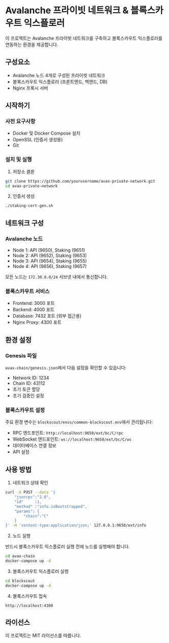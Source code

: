 # Avalanche 프라이빗 네트워크 & 블록스카우트 익스플로러

이 프로젝트는 Avalanche 프라이빗 네트워크를 구축하고 블록스카우트 익스플로러를 연동하는 환경을 제공합니다.

## 구성요소

- Avalanche 노드 4개로 구성된 프라이빗 네트워크
- 블록스카우트 익스플로러 (프론트엔드, 백엔드, DB)
- Nginx 프록시 서버

## 시작하기

### 사전 요구사항

- Docker 및 Docker Compose 설치
- OpenSSL (인증서 생성용)
- Git

### 설치 및 실행

1. 저장소 클론

```bash
git clone https://github.com/yourusername/avax-private-network.git
cd avax-private-network
```

2. 인증서 생성

```bash
./staking-cert-gen.sh
```

## 네트워크 구성

### Avalanche 노드

- Node 1: API (9650), Staking (9651)
- Node 2: API (9652), Staking (9653)
- Node 3: API (9654), Staking (9655)
- Node 4: API (9656), Staking (9657)

모든 노드는 `172.30.0.0/24` 서브넷 내에서 통신합니다.

### 블록스카우트 서비스

- Frontend: 3000 포트
- Backend: 4000 포트
- Database: 7432 포트 (외부 접근용)
- Nginx Proxy: 4300 포트

## 환경 설정

### Genesis 파일

`avax-chain/genesis.json`에서 다음 설정을 확인할 수 있습니다:

- Network ID: 1234
- Chain ID: 43112
- 초기 토큰 할당
- 초기 검증인 설정

### 블록스카우트 설정

주요 환경 변수는 `blockscout/envs/common-blockscout.env`에서 관리됩니다:

- RPC 엔드포인트: `http://localhost:9650/ext/bc/C/rpc`
- WebSocket 엔드포인트: `ws://localhost:9650/ext/bc/C/ws`
- 데이터베이스 연결 정보
- API 설정

## 사용 방법

1. 네트워크 상태 확인

```bash
curl -X POST --data '{
    "jsonrpc":"2.0",
    "id"     :1,
    "method" :"info.isBootstrapped",
    "params": {
        "chain":"C"
    }
}' -H 'content-type:application/json;' 127.0.0.1:9650/ext/info
```

2. 노드 실행

반드시 블록스카우트 익스플로러 실행 전에 노드를 실행해야 합니다.

```bash
cd avax-chain
docker-compose up -d
```

3. 블록스카우트 익스플로러 실행

```bash
cd blockscout
docker-compose up -d
```

4. 블록스카우트 접속

```
http://localhost:4300
```

## 라이선스

이 프로젝트는 MIT 라이선스를 따릅니다.
